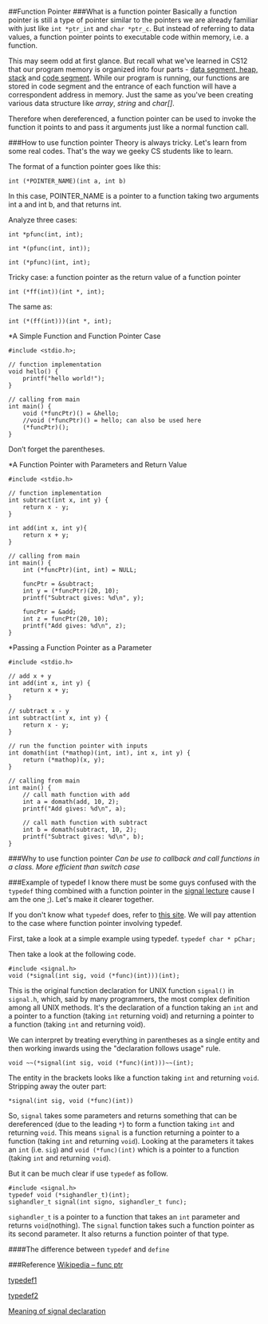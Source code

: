 ##Function Pointer
###What is a function pointer
Basically a function pointer is still a type of pointer similar to the pointers we are already familiar with just like `int *ptr_int` and `char *ptr_c`.
But instead of referring to data values, a function pointer points to executable code within memory, i.e. a function.

This may seem odd at first glance.
But recall what we've learned in CS12 that our program memory is organized into four parts - [data segment, heap, stack](http://en.wikipedia.org/wiki/Data_segment) and [code segment](http://en.wikipedia.org/wiki/Code_segment).
While our program is running, our functions are stored in code segment and the entrance of each function will have a correspondent address in memory.
Just the same as you've been creating various data structure like _array_, _string_ and _char[]_.

Therefore when dereferenced, a function pointer can be used to invoke the function it points to and pass it arguments just like a normal function call.

###How to use function pointer
Theory is always tricky.
Let's learn from some real codes.
That's the way we geeky CS students like to learn.

The format of a function pointer goes like this:
```
int (*POINTER_NAME)(int a, int b)
```
In this case, POINTER_NAME is a pointer to a function taking two arguments int a and int b, and that returns int.

Analyze three cases:
```
int *pfunc(int, int);
```
```
int *(pfunc(int, int));
```
```
int (*pfunc)(int, int);
```

Tricky case: a function pointer as the return value of a function pointer
```
int (*ff(int))(int *, int);
```
The same as:
```
int (*(ff(int)))(int *, int);
```

*A Simple Function and Function Pointer Case
```
#include <stdio.h>;

// function implementation
void hello() {
    printf("hello world!");
}

// calling from main
int main() {
    void (*funcPtr)() = &hello;
    //void (*funcPtr)() = hello; can also be used here
    (*funcPtr)();
}
```
Don’t forget the parentheses.

*A Function Pointer with Parameters and Return Value
```
#include <stdio.h>

// function implementation
int subtract(int x, int y) {
    return x - y;
}

int add(int x, int y){
    return x + y;
}

// calling from main
int main() {
    int (*funcPtr)(int, int) = NULL;

    funcPtr = &subtract;
    int y = (*funcPtr)(20, 10);
    printf("Subtract gives: %d\n", y);

    funcPtr = &add;
    int z = funcPtr(20, 10);
    printf("Add gives: %d\n", z);
}
```

*Passing a Function Pointer as a Parameter
```
#include <stdio.h>

// add x + y
int add(int x, int y) {
    return x + y;
}

// subtract x - y
int subtract(int x, int y) {
    return x - y;
}

// run the function pointer with inputs
int domath(int (*mathop)(int, int), int x, int y) {
    return (*mathop)(x, y);
}

// calling from main
int main() {
    // call math function with add
    int a = domath(add, 10, 2);
    printf("Add gives: %d\n", a);

    // call math function with subtract
    int b = domath(subtract, 10, 2);
    printf("Subtract gives: %d\n", b);
}
```

###Why to use function pointer
*Can be use to callback and call functions in a class.*
*More efficient than switch case*

###Example of typedef
I know there must be some guys confused with the `typedef` thing combined with a function pointer in the [signal lecture](https://github.com/mikeizbicki/ucr-cs100/blob/2015spring/lecture-notes/signals.cpp) cause I am the one ;).
Let's make it clearer together.

If you don't know what `typedef` does, refer to [this site](http://www.cplusplus.com/doc/tutorial/other_data_types/).
We will pay attention to the case where function pointer involving typedef.

First, take a look at a simple example using typedef.
`typedef char * pChar;`

Then take a look at the following code.
```
#include <signal.h>
void (*signal(int sig, void (*func)(int)))(int);
```
This is the original function declaration for UNIX function `signal()` in `signal.h`, which, said by many programmers, the most complex definition among all UNIX methods.
It's the declaration of a function taking an `int` and a pointer to a function (taking `int` returning void) and returning a pointer to a function (taking `int` and returning void).

We can interpret by treating everything in parentheses as a single entity and then working inwards using the "declaration follows usage" rule.
```
void ~~(*signal(int sig, void (*func)(int)))~~(int);
```
The entity in the brackets looks like a function taking `int` and returning `void`.
Stripping away the outer part:

`*signal(int sig, void (*func)(int))`

So, `signal` takes some parameters and returns something that can be dereferenced (due to the leading `*`) to form a function taking `int` and returning `void`.
This means `signal` is a function returning a pointer to a function (taking `int` and returning `void`).
Looking at the parameters it takes an `int` (i.e. `sig`) and `void (*func)(int)` which is a pointer to a function (taking `int` and returning `void`).

But it can be much clear if use `typedef` as follow.
```
#include <signal.h>
typedef void (*sighandler_t)(int);
sighandler_t signal(int signo, sighandler_t func);
```
`sighandler_t` is a pointer to a function that takes an `int` parameter and returns `void`(nothing). The `signal` function takes such a function pointer as its second parameter. It also returns a function pointer of that type.

####The difference between `typedef` and `define`


###Reference
[Wikipedia – func ptr](http://en.wikipedia.org/wiki/Function_pointer)

[typedef1](http://www.cplusplus.com/doc/tutorial/other_data_types/)

[typedef2](http://en.wikipedia.org/wiki/Typedef)

[Meaning of signal declaration](http://stackoverflow.com/questions/3706704/whats-the-meaning-of-this-piece-of-code-void-signalint-sig-void-funcin)

